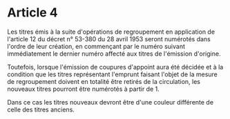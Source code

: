 # Article 4

Les titres émis à la suite d'opérations de regroupement en application de l'article 12 du décret n° 53-380 du 28 avril 1953 seront numérotés dans l'ordre de leur création, en commençant par le numéro suivant immédiatement le dernier numéro affecté aux titres de l'émission d'origine.

Toutefois, lorsque l'émission de coupures d'appoint aura été décidée et à la condition que les titres représentant l'emprunt faisant l'objet de la mesure de regroupement doivent en totalité être retirés de la circulation, les nouveaux titres pourront être numérotés à partir de 1.

Dans ce cas les titres nouveaux devront être d'une couleur différente de celle des titres anciens.
